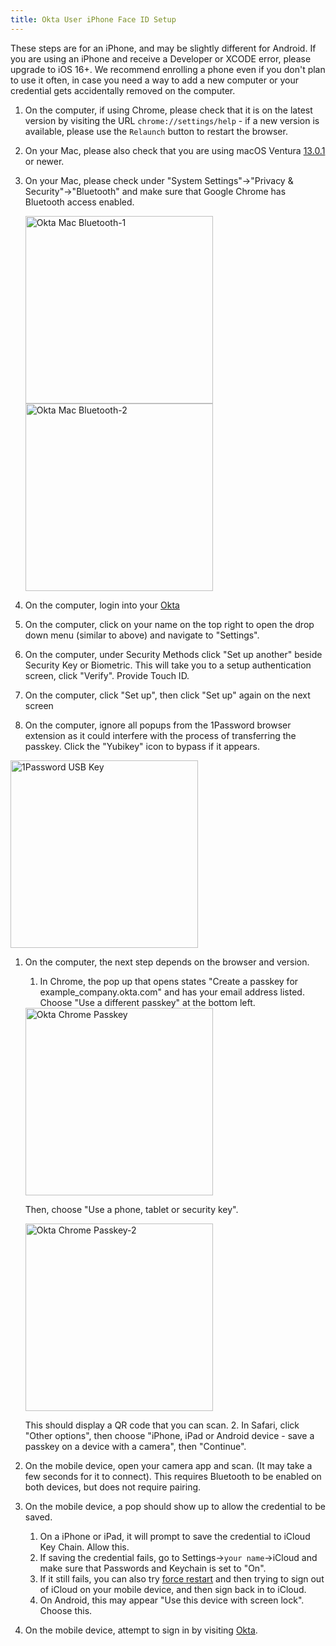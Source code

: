 ```yaml
---
title: Okta User iPhone Face ID Setup
---
```


<!-- FIXME -->

These steps are for an iPhone, and may be slightly different for Android.  If you are using an iPhone and receive a Developer or XCODE error, please upgrade to iOS 16+. We recommend enrolling a phone even if you don't plan to use it often, in case you need a way to add a new computer or your credential gets accidentally removed on the computer.

1. On the computer, if using Chrome, please check that it is on the latest version by visiting the URL `chrome://settings/help` - if a new version is available, please use the `Relaunch` button to restart the browser.

2. On your Mac, please also check that you are using macOS Ventura [13.0.1](https://support.apple.com/en-us/HT201260#:~:text=From%20the%20Apple%20menu%20%EF%A3%BF,version%20number%20to%20see%20it.) or newer.

3. On your Mac, please check under "System Settings"->"Privacy & Security"->"Bluetooth" and make sure that Google Chrome has Bluetooth access enabled.

    <img src="/handbook/business-technology/okta/images/Okta-Mac-Bluetooth-1.png" alt="Okta Mac Bluetooth-1" width="300"/>
    <img src="/handbook/business-technology/okta/images/Okta-Mac-Bluetooth-2.png" alt="Okta Mac Bluetooth-2" width="300"/>

4. On the computer, login into your [Okta](https://example_company.okta.com)

5. On the computer, click on your name on the top right to open the drop down menu (similar to above) and navigate to "Settings".

6. On the computer, under Security Methods click "Set up another" beside Security Key or Biometric. This will take you to a setup authentication screen, click "Verify". Provide Touch ID.

7. On the computer, click "Set up", then click "Set up" again on the next screen

8. On the computer, ignore all popups from the 1Password browser extension as it could interfere with the process of transferring the passkey. Click the "Yubikey" icon to bypass if it appears.

<img src="/handbook/business-technology/okta/images/1password-passkey.png" alt="1Password USB Key" width="300">

1. On the computer, the next step depends on the browser and version.
    1. In Chrome, the pop up that opens states "Create a passkey for example_company.okta.com" and has your email address listed. Choose "Use a different passkey" at the bottom left.

    <img src="/handbook/business-technology/okta/images/Okta-Chrome-Passkey-Popup.png" alt="Okta Chrome Passkey" width="300"/>

     Then, choose "Use a phone, tablet or security key".

     <img src="/handbook/business-technology/okta/images/Okta-Chrome-Passkey-2.png" alt="Okta Chrome Passkey-2" width="300"/>

      This should display a QR code that you can scan.
    2. In Safari, click "Other options", then choose "iPhone, iPad or Android device - save a passkey on a device with a camera", then "Continue".
2. On the mobile device, open your camera app and scan. (It may take a few seconds for it to connect). This requires Bluetooth to be enabled on both devices, but does not require pairing.
3. On the mobile device, a pop should show up to allow the credential to be saved.
    1. On a iPhone or iPad, it will prompt to save the credential to iCloud Key Chain. Allow this.
    2. If saving the credential fails, go to Settings->`your name`->iCloud and make sure that Passwords and Keychain is set to "On".
    3. If it still fails, you can also try [force restart](https://support.apple.com/guide/iphone/force-restart-iphone-iph8903c3ee6/ios) and then trying to sign out of iCloud on your mobile device, and then sign back in to iCloud.
    4. On Android, this may appear "Use this device with screen lock". Choose this.
4. On the mobile device, attempt to sign in by visiting [Okta](https://example_company.okta.com).
